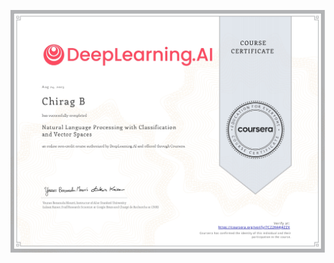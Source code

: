 [![NLP](https://github.com/Chirag05B/Portfolio/blob/main/Certifications/Natural%20Language%20Processing/Natural%20Language%20Processing%20with%20Classification%20and%20Vector%20Spaces/Natural%20Language%20Processing%20with%20Classification%20and%20Vector%20Spaces_page-0001.jpg)](https://coursera.org/verify/specialization/2L62G8FZAETJ)

 

